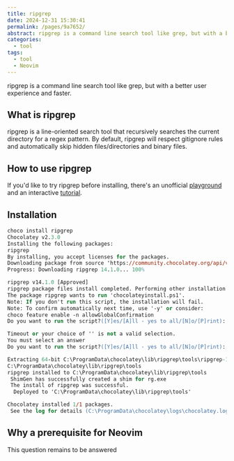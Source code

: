 ```yaml
---
title: ripgrep
date: 2024-12-31 15:30:41
permalink: /pages/9a7652/
abstract: ripgrep is a command line search tool like grep, but with a better user experience and faster.
categories: 
  - tool
tags: 
  - tool
  - Neovim
---
```


ripgrep is a command line search tool like grep, but with a better user experience and faster.



## What is ripgrep

ripgrep is a line-oriented search tool that recursively searches the current directory for a regex pattern. By default, ripgrep will respect gitignore rules and automatically skip hidden files/directories and binary files.

## How to use ripgrep

If you'd like to try ripgrep before installing, there's an unofficial [playground](https://codapi.org/ripgrep/) and an interactive [tutorial](https://codapi.org/try/ripgrep/).

## Installation

```ps
choco install ripgrep
Chocolatey v2.3.0
Installing the following packages:
ripgrep
By installing, you accept licenses for the packages.
Downloading package from source 'https://community.chocolatey.org/api/v2/'
Progress: Downloading ripgrep 14.1.0... 100%

ripgrep v14.1.0 [Approved]
ripgrep package files install completed. Performing other installation steps.
The package ripgrep wants to run 'chocolateyinstall.ps1'.
Note: If you don't run this script, the installation will fail.
Note: To confirm automatically next time, use '-y' or consider:
choco feature enable -n allowGlobalConfirmation
Do you want to run the script?([Y]es/[A]ll - yes to all/[N]o/[P]rint):

Timeout or your choice of '' is not a valid selection.
You must select an answer
Do you want to run the script?([Y]es/[A]ll - yes to all/[N]o/[P]rint): A

Extracting 64-bit C:\ProgramData\chocolatey\lib\ripgrep\tools\ripgrep-14.1.0-x86_64-pc-windows-msvc.zip to C:\ProgramData\chocolatey\lib\ripgrep\tools...
C:\ProgramData\chocolatey\lib\ripgrep\tools
ripgrep installed to C:\ProgramData\chocolatey\lib\ripgrep\tools
 ShimGen has successfully created a shim for rg.exe
 The install of ripgrep was successful.
  Deployed to 'C:\ProgramData\chocolatey\lib\ripgrep\tools'

Chocolatey installed 1/1 packages.
 See the log for details (C:\ProgramData\chocolatey\logs\chocolatey.log).
```

## Why a prerequisite for Neovim

This question remains to be answered
